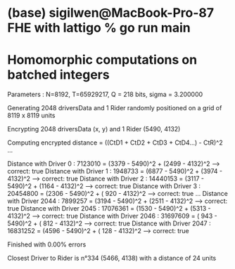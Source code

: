 (base) sigilwen@MacBook-Pro-87 FHE with lattigo % go run main
============================================
Homomorphic computations on batched integers
============================================

Parameters : N=8192, T=65929217, Q = 218 bits, sigma = 3.200000 

Generating 2048 driversData and 1 Rider randomly positioned on a grid of 8119 x 8119 units 

Encrypting 2048 driversData (x, y) and 1 Rider (5490, 4132) 

Computing encrypted distance = ((CtD1 + CtD2 + CtD3 + CtD4...) - CtR)^2 ...

Distance with Driver 0 :  7123010 = (3379 - 5490)^2 + (2499 - 4132)^2 --> correct: true
Distance with Driver 1 :  1948733 = (6877 - 5490)^2 + (3974 - 4132)^2 --> correct: true
Distance with Driver 2 : 14440153 = (3117 - 5490)^2 + (1164 - 4132)^2 --> correct: true
Distance with Driver 3 : 20454800 = (2306 - 5490)^2 + ( 920 - 4132)^2 --> correct: true
...
Distance with Driver 2044 :  7899257 = (3194 - 5490)^2 + (2511 - 4132)^2 --> correct: true
Distance with Driver 2045 : 17076361 = (1530 - 5490)^2 + (5313 - 4132)^2 --> correct: true
Distance with Driver 2046 : 31697609 = ( 943 - 5490)^2 + ( 812 - 4132)^2 --> correct: true
Distance with Driver 2047 : 16831252 = (4596 - 5490)^2 + ( 128 - 4132)^2 --> correct: true

Finished with 0.00% errors

Closest Driver to Rider is n°334 (5466, 4138) with a distance of 24 units